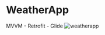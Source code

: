 # WeatherApp
MVVM - Retrofit - Glide 
![weatherapp](https://github.com/omerdogans/WeatherApp/assets/39188613/38c25e4c-a342-47b0-8a8b-53efff01a8d9)

